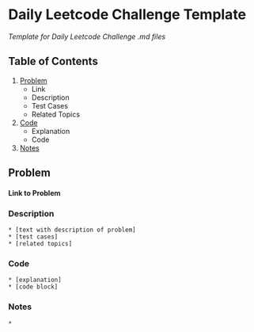 # Daily Leetcode Challenge Template
*Template for Daily Leetcode Challenge .md files*

## Table of Contents
1. [Problem](#Problem)
	- Link
	- Description
	- Test Cases
	- Related Topics
2. [Code](#Code)
	- Explanation
	- Code
3. [Notes](#Notes)

## Problem
#### Link to Problem

### Description
	* [text with description of problem]
	* [test cases]
	* [related topics]
	
### Code
	* [explanation]
	* [code block]

### Notes
	* 